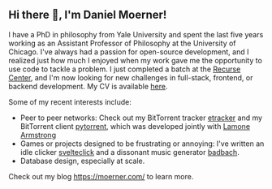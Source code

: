 ## Hi there 👋, I'm Daniel Moerner!

I have a PhD in philosophy from Yale University and spent the last five years working as an Assistant Professor of Philosophy at the University of Chicago. I've always had a passion for open-source development, and I realized just how much I enjoyed when my work gave me the opportunity to use code to tackle a problem. I just completed a batch at the [Recurse Center](https://www.recurse.com/), and I'm now looking for new challenges in full-stack, frontend, or backend development. My CV is available [here](https://moerner.com/about/files/Moerner-CV-2025-03-06.pdf).

Some of my recent interests include:

* Peer to peer networks: Check out my BitTorrent tracker [etracker](https://github.com/dmoerner/etracker) and my BitTorrent client [pytorrent](https://github.com/dmoerner/pytorrent), which was developed jointly with [Lamone Armstrong](https://github.com/l-armstrong)
* Games or projects designed to be frustrating or annoying: I've written an idle clicker [svelteclick](https://github.com/dmoerner/svelteclick) and a dissonant music generator [badbach](https://github.com/dmoerner/badbach).
* Database design, especially at scale.

Check out my blog https://moerner.com/ to learn more.
